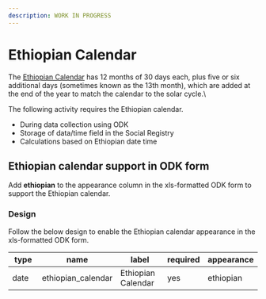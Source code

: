 ```yaml
---
description: WORK IN PROGRESS
---
```


# Ethiopian Calendar

The [Ethiopian Calendar](https://ethiopianembassy.org/ethiopian-time/) has 12 months of 30 days each, plus five or six additional days (sometimes known as the 13th month), which are added at the end of the year to match the calendar to the solar cycle.\


The following activity requires the Ethiopian calendar.

* &#x20;During data collection using ODK
* Storage of data/time field in the Social Registry
* Calculations based on Ethiopian date time

## **Ethiopian calendar support in ODK form**

Add **ethiopian** to the appearance column in the xls-formatted ODK form to support the Ethiopian calendar.

### Design

Follow the below design to enable the Ethiopian calendar appearance in the xls-formatted ODK form.&#x20;

<table><thead><tr><th width="92">type</th><th width="142">name</th><th width="129">label</th><th>required</th><th>appearance</th></tr></thead><tbody><tr><td>date</td><td>ethiopian_calendar</td><td>Ethiopian Calendar</td><td>yes</td><td>ethiopian</td></tr></tbody></table>
